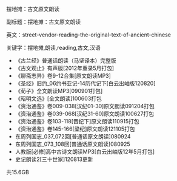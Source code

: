 摆地摊：古文原文朗读

副标题：摆地摊：古文原文朗读

英文：street-vendor-reading-the-original-text-of-ancient-chinese

关键字：摆地摊,朗读,reading,古文,汉语





* 《古兰经》普通话朗读（马坚译本）完整版
* 《古文观止》有声版[2012年重录5月打包]
* 《聊斋志异》卷9-12合集[原文朗读MP3]
* 《圣经》旧约_06约书亚记-14历代记下[白云出岫版120820]
* 《荀子》全文朗读MP3[090901打包]
* 《昭明文选》[全文朗读]100603打包
* 《资治通鉴》卷009-038[汉纪01-30]原文朗读091204打包
* 《资治通鉴》卷039-068[汉纪31-60]原文朗读100627打包
* 《资治通鉴》卷103-118[晋纪下]原文朗读110915打包
* 《资治通鉴》卷145-166[梁纪]原文朗读121105打包
* 东周列国志_037_072回[普通话原文朗读]080924
* 东周列国志_073_108回[普通话原文朗读]080925
* 人教版[必修]高中古诗文朗读MP3[白云出岫版12年5月打包]
* 史记朗读2[三十世家]120813更新



共15.6GB



